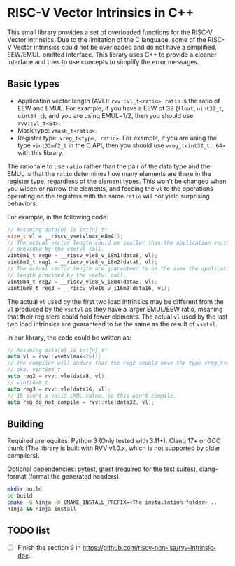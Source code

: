 # RISC-V Vector Intrinsics in C++

This small library provides a set of overloaded functions for the RISC-V Vector
intrinsics. Due to the limitation of the C language, some of the RISC-V Vector intrinsics could not be overloaded and do not have a simplified, EEW/EMUL-omitted interface. This library uses C++ to provide a cleaner interface and tries to use concepts to simplify the error messages.


## Basic types

- Application vector length (AVL): `rvv::vl_t<ratio>`. `ratio` is the ratio of
  EEW and EMUL. For example, if you have a EEW of 32 (`float`, `uint32_t`,
  `uint64_t`), and you are using EMUL=1/2, then you should use `rvv::vl_t<64>`.
- Mask type: `vmask_t<ratio>`.
- Register type: `vreg_t<type, ratio>`. For example, if you are using the type
  `vint32mf2_t` in the C API, then you should use `vreg_t<int32_t, 64>` with
  this library.

The rationale to use `ratio` rather than the pair of the data type and the EMUL
is that the `ratio` determines how many elements are there in the register type,
regardless of the element types. This won't be changed when you widen or narrow
the elements, and feeding the `vl` to the operations operating on the registers
with the same `ratio` will not yield surprising behaviors.

For example, in the following code:

```C
// Assuming data{n} is int{n}_t*
size_t vl = __riscv_vsetvlmax_e8m4();
// The actual vector length could be smaller than the application vector length
// provided by the vsetvl call.
vint8m1_t reg0 = __riscv_vle8_v_i8m1(data8, vl);
vint8m2_t reg1 = __riscv_vle8_v_i8m2(data8, vl);
// The actual vector length are guaranteed to be the same the application vector
// length provided by the vsetvl call.
vint8m4_t reg2 = __riscv_vle8_v_i8m4(data8, vl);
vint16m8_t reg3 = __riscv_vle16_v_i16m8(data16, vl);
```

The actual `vl` used by the first two load intrinsics may be different from the
`vl` produced by the `vsetvl` as they have a larger EMUL/EEW ratio, meaning that
their registers could hold fewer elements. The actual `vl` used by the last two
load intrinsics are guaranteed to be the same as the result of `vsetvl`.

In our library, the code could be written as:
```C++
// Assuming data{n} is int{n}_t*
auto vl = rvv::vsetvlmax<2>();
// The compiler will deduce that the reg2 should have the type vreg_t<int8_t, 2>,
// aka. vint8m4_t
auto reg2 = rvv::vle(data8, vl);
// vint16m8_t
auto reg3 = rvv::vle(data16, vl);
// 16 isn't a valid LMUL value, so this won't compile.
auto reg_do_not_compile = rvv::vle(data32, vl);
```

## Building
Required prerequites: Python 3 (Only tested with 3.11+). Clang 17+ or GCC thunk
(The library is built with RVV v1.0.x, which is not supported by older
compilers).

Optional dependencies: pytest, gtest (required for the test suites),
clang-format (format the generated headers).

```bash
mkdir build
cd build
cmake -G Ninja -D CMAKE_INSTALL_PREFIX=<The installation folder> ..
ninja && ninja install
```

## TODO list
- [ ] Finish the section 9 in https://github.com/riscv-non-isa/rvv-intrinsic-doc.
